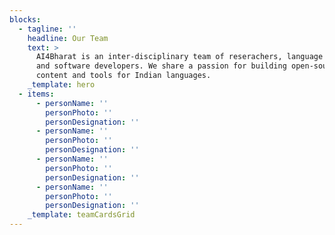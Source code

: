 ```yaml
---
blocks:
  - tagline: ''
    headline: Our Team
    text: >
      AI4Bharat is an inter-disciplinary team of reserachers, language experts,
      and software developers. We share a passion for building open-source
      content and tools for Indian languages.
    _template: hero
  - items:
      - personName: ''
        personPhoto: ''
        personDesignation: ''
      - personName: ''
        personPhoto: ''
        personDesignation: ''
      - personName: ''
        personPhoto: ''
        personDesignation: ''
      - personName: ''
        personPhoto: ''
        personDesignation: ''
    _template: teamCardsGrid
---
```


